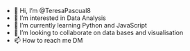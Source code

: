 - 👋 Hi, I’m @TeresaPascual8
- 👀 I’m interested in Data Analysis 
- 🌱 I’m currently learning Python and JavaScript 
- 💞️ I’m looking to collaborate on data bases and visualisation 
- 📫 How to reach me DM 

<!---
TeresaPascual8/TeresaPascual8 is a ✨ special ✨ repository because its `README.md` (this file) appears on your GitHub profile.
You can click the Preview link to take a look at your changes.
--->
